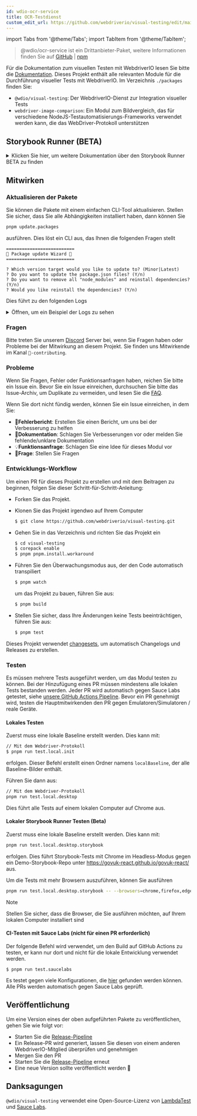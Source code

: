 ```yaml
---
id: wdio-ocr-service
title: OCR-Testdienst
custom_edit_url: https://github.com/webdriverio/visual-testing/edit/main/README.md
---
```


import Tabs from '@theme/Tabs';
import TabItem from '@theme/TabItem';

> @wdio/ocr-service ist ein Drittanbieter-Paket, weitere Informationen finden Sie auf [GitHub](https://github.com/webdriverio/visual-testing) | [npm](https://www.npmjs.com/package/@wdio/ocr-service)

Für die Dokumentation zum visuellen Testen mit WebdriverIO lesen Sie bitte die [Dokumentation](https://webdriver.io/docs/visual-testing). Dieses Projekt enthält alle relevanten Module für die Durchführung visueller Tests mit WebdriverIO. Im Verzeichnis `./packages` finden Sie:

-   `@wdio/visual-testing`: Der WebdriverIO-Dienst zur Integration visueller Tests
-   `webdriver-image-comparison`: Ein Modul zum Bildvergleich, das für verschiedene NodeJS-Testautomatisierungs-Frameworks verwendet werden kann, die das WebDriver-Protokoll unterstützen

## Storybook Runner (BETA)

<details>
  <summary>Klicken Sie hier, um weitere Dokumentation über den Storybook Runner BETA zu finden</summary>

> Storybook Runner befindet sich noch in der BETA-Phase, die Dokumentation wird später auf die [WebdriverIO](https://webdriver.io/docs/visual-testing) Dokumentationsseiten verschoben.

Dieses Modul unterstützt jetzt Storybook mit einem neuen Visual Runner. Dieser Runner scannt automatisch nach einer lokalen/entfernten Storybook-Instanz und erstellt Element-Screenshots für jede Komponente. Dies kann erreicht werden, indem Sie

```ts
export const config: WebdriverIO.Config = {
    // ...
    services: ["visual"],
    // ....
};
```

zu Ihren `services` hinzufügen und `npx wdio tests/configs/wdio.local.desktop.storybook.conf.ts --storybook` über die Befehlszeile ausführen.
Es verwendet standardmäßig Chrome im Headless-Modus als Browser.

> [!NOTE]
>
> -   Die meisten Optionen für Visual Testing funktionieren auch für den Storybook Runner, siehe die [WebdriverIO](https://webdriver.io/docs/visual-testing) Dokumentation.
> -   Der Storybook Runner überschreibt alle Ihre Capabilities und kann nur auf den Browsern ausgeführt werden, die er unterstützt, siehe [`--browsers`](#browsers).
> -   Der Storybook Runner unterstützt keine bestehende Konfiguration mit Multiremote-Capabilities und wirft einen Fehler.
> -   Der Storybook Runner unterstützt nur Desktop Web, nicht Mobile Web.

### Storybook Runner Service-Optionen

Service-Optionen können wie folgt bereitgestellt werden

```ts
export const config: WebdriverIO.Config  = {
    // ...
    services: [
      [
        'visual',
        {
            // Einige Standardoptionen
            baselineFolder: join(process.cwd(), './__snapshots__/'),
            debug: true,
            // Die Storybook-Optionen, siehe CLI-Optionen für die Beschreibung
            storybook: {
                additionalSearchParams: new URLSearchParams({foo: 'bar', abc: 'def'}),
                clip: false,
                clipSelector: ''#some-id,
                numShards: 4,
                // `skipStories` kann ein String sein ('example-button--secondary'),
                // ein Array (['example-button--secondary', 'example-button--small'])
                // oder ein Regex, der als String angegeben werden muss ("/.*button.*/gm")
                skipStories: ['example-button--secondary', 'example-button--small'],
                url: 'https://www.bbc.co.uk/iplayer/storybook/',
                version: 6,
                // Optional - Ermöglicht das Überschreiben des Baseline-Pfads. Standardmäßig werden die Baselines nach Kategorie und Komponente gruppiert (z.B. forms/input/baseline.png)
                getStoriesBaselinePath: (category, component) => `path__${category}__${component}`,
            },
        },
      ],
    ],
    // ....
}
```

### Storybook Runner CLI-Optionen

#### `--additionalSearchParams`

-   **Typ:** `string`
-   **Erforderlich:** Nein
-   **Standard:** ''
-   **Beispiel:** `npx wdio tests/configs/wdio.local.desktop.storybook.conf.ts --storybook --additionalSearchParams="foo=bar&abc=def"`

Es fügt zusätzliche Suchparameter zur Storybook-URL hinzu.
Siehe die [URLSearchParams](https://developer.mozilla.org/en-US/docs/Web/API/URLSearchParams) Dokumentation für weitere Informationen. Der String muss ein gültiger URLSearchParams-String sein.

> [!NOTE]
> Die doppelten Anführungszeichen sind notwendig, um zu verhindern, dass das `&` als Befehlstrennzeichen interpretiert wird.
> Zum Beispiel mit `--additionalSearchParams="foo=bar&abc=def"` wird die folgende Storybook-URL für den Story-Test generiert: `http://storybook.url/iframe.html?id=story-id&foo=bar&abc=def`.

#### `--browsers`

-   **Typ:** `string`
-   **Erforderlich:** Nein
-   **Standard:** `chrome`, Sie können aus `chrome|firefox|edge|safari` wählen
-   **Beispiel:** `npx wdio tests/configs/wdio.local.desktop.storybook.conf.ts --storybook --browsers=chrome,firefox,edge,safari`
-   **HINWEIS:** Nur über die CLI verfügbar

Es verwendet die angegebenen Browser, um Komponenten-Screenshots zu erstellen

> [!NOTE]
> Stellen Sie sicher, dass die Browser, die Sie verwenden möchten, auf Ihrem lokalen Computer installiert sind

#### `--clip`

-   **Typ:** `boolean`
-   **Erforderlich:** Nein
-   **Standard:** `true`
-   **Beispiel:** `npx wdio tests/configs/wdio.local.desktop.storybook.conf.ts --storybook --clip=false`

Wenn deaktiviert, wird ein Viewport-Screenshot erstellt. Wenn aktiviert, werden Element-Screenshots basierend auf dem [`--clipSelector`](#clipselector) erstellt, was die Menge an Leerraum um den Komponenten-Screenshot reduziert und die Größe des Screenshots verringert.

#### `--clipSelector`

-   **Typ:** `string`
-   **Erforderlich:** Nein
-   **Standard:** `#storybook-root > :first-child` für Storybook V7 und `#root > :first-child:not(script):not(style)` für Storybook V6, siehe auch [`--version`](#version)
-   **Beispiel:** `npx wdio tests/configs/wdio.local.desktop.storybook.conf.ts --storybook --clipSelector="#some-id"`

Dies ist der Selektor, der verwendet wird:

-   um das Element auszuwählen, von dem ein Screenshot erstellt werden soll
-   für das Element, das sichtbar sein muss, bevor ein Screenshot erstellt wird

#### `--devices`

-   **Typ:** `string`
-   **Erforderlich:** Nein
-   **Standard:** Sie können aus den [`deviceDescriptors.ts`](https://github.com/webdriverio/visual-testing/blob/main/./packages/service/src/storybook/deviceDescriptors.ts) wählen
-   **Beispiel:** `npx wdio tests/configs/wdio.local.desktop.storybook.conf.ts --storybook --devices="iPhone 14 Pro Max","Pixel 3 XL"`
-   **HINWEIS:** Nur über die CLI verfügbar

Es verwendet die angegebenen Geräte, die mit den [`deviceDescriptors.ts`](https://github.com/webdriverio/visual-testing/blob/main/./packages/service/src/storybook/deviceDescriptors.ts) übereinstimmen, um Komponenten-Screenshots zu erstellen

> [!NOTE]
>
> -   Wenn Ihnen eine Gerätekonfiguration fehlt, können Sie gerne eine [Feature-Anfrage](https://github.com/webdriverio/visual-testing/issues/new?assignees=&labels=&projects=&template=--feature-request.md) einreichen
> -   Dies funktioniert nur mit Chrome:
>     -   wenn Sie `--devices` angeben, werden alle Chrome-Instanzen im **Mobile Emulation**-Modus ausgeführt
>     -   wenn Sie auch andere Browser als Chrome angeben, wie `--devices --browsers=firefox,safari,edge`, wird Chrome im Mobile-Emulationsmodus automatisch hinzugefügt
> -   Der Storybook Runner erstellt standardmäßig Element-Snapshots. Wenn Sie den vollständigen Mobile-Emulierten Screenshot sehen möchten, geben Sie `--clip=false` über die Befehlszeile an
> -   Der Dateiname sieht zum Beispiel so aus: `__snapshots__/example/button/desktop_chrome/example-button--large-local-chrome-iPhone-14-Pro-Max-430x932-dpr-3.png`
> -   **[SRC:](https://chromedriver.chromium.org/mobile-emulation#h.p_ID_167)** Das Testen einer mobilen Website auf einem Desktop mit mobiler Emulation kann nützlich sein, aber Tester sollten sich bewusst sein, dass es viele subtile Unterschiede gibt, wie:
>     -   völlig unterschiedliche GPU, was zu großen Leistungsänderungen führen kann;
>     -   mobile UI wird nicht emuliert (insbesondere beeinflusst die ausgeblendete URL-Leiste die Seitenhöhe);
>     -   das Disambiguation-Popup (bei dem Sie eines von mehreren Touch-Zielen auswählen) wird nicht unterstützt;
>     -   viele Hardware-APIs (zum Beispiel das orientationchange-Event) sind nicht verfügbar.

#### `--headless`

-   **Typ:** `boolean`
-   **Erforderlich:** Nein
-   **Standard:** `true`
-   **Beispiel:** `npx wdio tests/configs/wdio.local.desktop.storybook.conf.ts --storybook --headless=false`
-   **HINWEIS:** Nur über die CLI verfügbar

Dies führt die Tests standardmäßig im Headless-Modus aus (wenn der Browser dies unterstützt) oder kann deaktiviert werden

#### `--numShards`

-   **Typ:** `number`
-   **Erforderlich:** Nein
-   **Standard:** `true`
-   **Beispiel:** `npx wdio tests/configs/wdio.local.desktop.storybook.conf.ts --storybook --numShards=10`

Dies ist die Anzahl der parallelen Instanzen, die zum Ausführen der Stories verwendet werden. Dies wird durch die `maxInstances` in Ihrer `wdio.conf`-Datei begrenzt.

> [!IMPORTANT]
> Wenn Sie im `headless`-Modus ausführen, erhöhen Sie die Anzahl nicht auf mehr als 20, um Instabilität aufgrund von Ressourcenbeschränkungen zu vermeiden

#### `--skipStories`

-   **Typ:** `string|regex`
-   **Erforderlich:** Nein
-   **Standard:** null
-   **Beispiel:** `npx wdio tests/configs/wdio.local.desktop.storybook.conf.ts --storybook --skipStories="/.*button.*/gm"`

Dies kann sein:

-   ein String (`example-button--secondary,example-button--small`)
-   oder ein Regex (`"/.*button.*/gm"`)

um bestimmte Stories zu überspringen. Verwenden Sie die `id` der Story, die in der URL der Story zu finden ist. Zum Beispiel ist die `id` in dieser URL `http://localhost:6006/?path=/story/example-page--logged-out` `example-page--logged-out`

#### `--url`

-   **Typ:** `string`
-   **Erforderlich:** Nein
-   **Standard:** `http://127.0.0.1:6006`
-   **Beispiel:** `npx wdio tests/configs/wdio.local.desktop.storybook.conf.ts --storybook --url="https://example.com"`

Die URL, unter der Ihre Storybook-Instanz gehostet wird.

#### `--version`

-   **Typ:** `number`
-   **Erforderlich:** Nein
-   **Standard:** 7
-   **Beispiel:** `npx wdio tests/configs/wdio.local.desktop.storybook.conf.ts --storybook --version=6`

Dies ist die Version von Storybook, standardmäßig `7`. Dies ist notwendig, um zu wissen, ob der V6 [`clipSelector`](#clipselector) verwendet werden muss.

### Storybook Interaktionstests

Storybook Interaktionstests ermöglichen es Ihnen, mit Ihrer Komponente zu interagieren, indem Sie benutzerdefinierte Skripte mit WDIO-Befehlen erstellen, um eine Komponente in einen bestimmten Zustand zu versetzen. Siehe zum Beispiel den Codeausschnitt unten:

```ts
import { browser, expect } from "@wdio/globals";

describe("Storybook Interaction", () => {
    it("should create screenshots for the logged in state when it logs out", async () => {
        const componentId = "example-page--logged-in";
        await browser.waitForStorybookComponentToBeLoaded({ id: componentId });

        await expect($("header")).toMatchElementSnapshot(
            `${componentId}-logged-in-state`
        );
        await $("button=Log out").click();
        await expect($("header")).toMatchElementSnapshot(
            `${componentId}-logged-out-state`
        );
    });

    it("should create screenshots for the logged out state when it logs in", async () => {
        const componentId = "example-page--logged-out";
        await browser.waitForStorybookComponentToBeLoaded({ id: componentId });

        await expect($("header")).toMatchElementSnapshot(
            `${componentId}-logged-out-state`
        );
        await $("button=Log in").click();
        await expect($("header")).toMatchElementSnapshot(
            `${componentId}-logged-in-state`
        );
    });
});
```

Es werden zwei Tests an zwei verschiedenen Komponenten ausgeführt. Jeder Test setzt zuerst einen Zustand und macht dann einen Screenshot. Sie werden auch bemerken, dass ein neuer benutzerdefinierter Befehl eingeführt wurde, der [hier](#new-custom-command) zu finden ist.

Die obige Spezifikationsdatei kann in einem Ordner gespeichert und mit folgendem Befehl zur Befehlszeile hinzugefügt werden:

```sh
pnpm run test.local.desktop.storybook.localhost -- --spec='tests/specs/storybook-interaction/*.ts'
```

Der Storybook Runner scannt zuerst automatisch Ihre Storybook-Instanz und fügt dann Ihre Tests zu den Stories hinzu, die verglichen werden müssen. Wenn Sie nicht möchten, dass die Komponenten, die Sie für Interaktionstests verwenden, zweimal verglichen werden, können Sie einen Filter hinzufügen, um die "Standardstories" aus dem Scan zu entfernen, indem Sie den [`--skipStories`](#--skipstories) Filter angeben. Dies würde so aussehen:

```sh
pnpm run test.local.desktop.storybook.localhost -- --skipStories="/example-page.*/gm" --spec='tests/specs/storybook-interaction/*.ts'
```

### Neuer benutzerdefinierter Befehl

Ein neuer benutzerdefinierter Befehl namens `browser.waitForStorybookComponentToBeLoaded({ id: 'componentId' })` wird zum `browser/driver`-Objekt hinzugefügt, der automatisch die Komponente lädt und wartet, bis sie fertig ist, sodass Sie die Methode `browser.url('url.com')` nicht verwenden müssen. Es kann wie folgt verwendet werden

```ts
import { browser, expect } from "@wdio/globals";

describe("Storybook Interaction", () => {
    it("should create screenshots for the logged in state when it logs out", async () => {
        const componentId = "example-page--logged-in";
        await browser.waitForStorybookComponentToBeLoaded({ id: componentId });

        await expect($("header")).toMatchElementSnapshot(
            `${componentId}-logged-in-state`
        );
        await $("button=Log out").click();
        await expect($("header")).toMatchElementSnapshot(
            `${componentId}-logged-out-state`
        );
    });

    it("should create screenshots for the logged out state when it logs in", async () => {
        const componentId = "example-page--logged-out";
        await browser.waitForStorybookComponentToBeLoaded({ id: componentId });

        await expect($("header")).toMatchElementSnapshot(
            `${componentId}-logged-out-state`
        );
        await $("button=Log in").click();
        await expect($("header")).toMatchElementSnapshot(
            `${componentId}-logged-in-state`
        );
    });
});
```

Die Optionen sind:

#### `additionalSearchParams`

-   **Typ:** [`URLSearchParams`](https://developer.mozilla.org/en-US/docs/Web/API/URLSearchParams)
-   **Erforderlich:** Nein
-   **Standard:** `new URLSearchParams()`
-   **Beispiel:**

```ts
await browser.waitForStorybookComponentToBeLoaded({
    additionalSearchParams: new URLSearchParams({ foo: "bar", abc: "def" }),
    id: "componentId",
});
```

Dies fügt zusätzliche Suchparameter zur Storybook-URL hinzu. Im obigen Beispiel wird die URL `http://storybook.url/iframe.html?id=story-id&foo=bar&abc=def` sein.
Siehe die [URLSearchParams](https://developer.mozilla.org/en-US/docs/Web/API/URLSearchParams) Dokumentation für weitere Informationen.

#### `clipSelector`

-   **Typ:** `string`
-   **Erforderlich:** Nein
-   **Standard:** `#storybook-root > :first-child` für Storybook V7 und `#root > :first-child:not(script):not(style)` für Storybook V6
-   **Beispiel:**

```ts
await browser.waitForStorybookComponentToBeLoaded({
    clipSelector: "#your-selector",
    id: "componentId",
});
```

Dies ist der Selektor, der verwendet wird:

-   um das Element auszuwählen, von dem ein Screenshot erstellt werden soll
-   für das Element, das sichtbar sein muss, bevor ein Screenshot erstellt wird

#### `id`

-   **Typ:** `string`
-   **Erforderlich:** ja
-   **Beispiel:**

```ts
await browser.waitForStorybookComponentToBeLoaded({ '#your-selector', id: 'componentId' })
```

Verwenden Sie die `id` der Story, die in der URL der Story zu finden ist. Zum Beispiel ist die `id` in dieser URL `http://localhost:6006/?path=/story/example-page--logged-out` `example-page--logged-out`

#### `timeout`

-   **Typ:** `number`
-   **Erforderlich:** Nein
-   **Standard:** 1100 Millisekunden
-   **Beispiel:**

```ts
await browser.waitForStorybookComponentToBeLoaded({
    id: "componentId",
    timeout: 20000,
});
```

Die maximale Wartezeit, die wir nach dem Laden der Komponente auf der Seite warten möchten, bis sie sichtbar wird

#### `url`

-   **Typ:** `string`
-   **Erforderlich:** Nein
-   **Standard:** `http://127.0.0.1:6006`
-   **Beispiel:**

```ts
await browser.waitForStorybookComponentToBeLoaded({
    id: "componentId",
    url: "https://your.url",
});
```

Die URL, unter der Ihre Storybook-Instanz gehostet wird.

</details>

## Mitwirken

### Aktualisieren der Pakete

Sie können die Pakete mit einem einfachen CLI-Tool aktualisieren. Stellen Sie sicher, dass Sie alle Abhängigkeiten installiert haben, dann können Sie

```sh
pnpm update.packages
```

ausführen. Dies löst ein CLI aus, das Ihnen die folgenden Fragen stellt

```logs
==========================
🤖 Package update Wizard 🧙
==========================

? Which version target would you like to update to? (Minor|Latest)
? Do you want to update the package.json files? (Y/n)
? Do you want to remove all "node_modules" and reinstall dependencies? (Y/n)
? Would you like reinstall the dependencies? (Y/n)
```

Dies führt zu den folgenden Logs

<details>
    <summary>Öffnen, um ein Beispiel der Logs zu sehen</summary>
    
```logs
==========================
🤖 Package update Wizard 🧙
==========================

? Which version target would you like to update to? Minor
? Do you want to update the package.json files? yes
Updating root 'package.json' for minor updates...
Updating packages for minor updates in /Users/wswebcreation/Git/wdio/visual-testing...
Using pnpm
Upgrading /Users/wswebcreation/Git/wdio/visual-testing/package.json
[====================] 38/38 100%

@typescript-eslint/eslint-plugin ^8.7.0 → ^8.8.0
@typescript-eslint/parser ^8.7.0 → ^8.8.0
@typescript-eslint/utils ^8.7.0 → ^8.8.0
@vitest/coverage-v8 ^2.1.1 → ^2.1.2
vitest ^2.1.1 → ^2.1.2

Run pnpm install to install new versions.
Updating packages for minor updates in /Users/wswebcreation/Git/wdio/visual-testing/packages/ocr-service...
Using pnpm
Upgrading /Users/wswebcreation/Git/wdio/visual-testing/packages/ocr-service/package.json
[====================] 11/11 100%

All dependencies match the minor package versions :)
Updating packages for minor updates in /Users/wswebcreation/Git/wdio/visual-testing/packages/visual-reporter...
Using pnpm
Upgrading /Users/wswebcreation/Git/wdio/visual-testing/packages/visual-reporter/package.json
[====================] 11/11 100%

eslint-config-next 14.2.13 → 14.2.14
next 14.2.13 → 14.2.14

Run pnpm install to install new versions.
Updating packages for minor updates in /Users/wswebcreation/Git/wdio/visual-testing/packages/visual-service...
Using pnpm
Upgrading /Users/wswebcreation/Git/wdio/visual-testing/packages/visual-service/package.json
[====================] 5/5 100%

All dependencies match the minor package versions :)
Updating packages for minor updates in /Users/wswebcreation/Git/wdio/visual-testing/packages/webdriver-image-comparison...
Using pnpm
Upgrading /Users/wswebcreation/Git/wdio/visual-testing/packages/webdriver-image-comparison/package.json
[====================] 8/8 100%

All dependencies match the minor package versions :)
? Do you want to remove all "node_modules" and reinstall dependencies? yes
Removing root dependencies in /Users/wswebcreation/Git/wdio/visual-testing...
Removing dependencies in ocr-service...
Removing dependencies in visual-reporter...
Removing dependencies in visual-service...
Removing dependencies in webdriver-image-comparison...
? Would you like reinstall the dependencies? yes
Installing dependencies in /Users/wswebcreation/Git/wdio/visual-testing...

> @wdio/visual-testing-monorepo@ pnpm.install.workaround /Users/wswebcreation/Git/wdio/visual-testing
> pnpm install --shamefully-hoist

Scope: all 5 workspace projects
Lockfile is up to date, resolution step is skipped
Packages: +1274
++++++++++++++++++++++++++++++++++++++++++++++++++++++++++++++++++++++++++++++++++++++++++++++++++++++++++++++++++
Progress: resolved 1274, reused 1265, downloaded 0, added 1274, done

dependencies:

-   @wdio/ocr-service 2.0.0 <- packages/ocr-service
-   @wdio/visual-service 6.0.0 <- packages/visual-service

devDependencies:

-   @changesets/cli 2.27.8
-   @inquirer/prompts 5.5.0
-   @tsconfig/node20 20.1.4
-   @types/eslint 9.6.1
-   @types/jsdom 21.1.7
-   @types/node 20.16.4
-   @types/react 18.3.5
-   @types/react-dom 18.3.0
-   @types/xml2js 0.4.14
-   @typescript-eslint/eslint-plugin 8.8.0
-   @typescript-eslint/parser 8.8.0
-   @typescript-eslint/utils 8.8.0
-   @vitest/coverage-v8 2.1.2
-   @wdio/appium-service 9.1.2
-   @wdio/cli 9.1.2
-   @wdio/globals 9.1.2
-   @wdio/local-runner 9.1.2
-   @wdio/mocha-framework 9.1.2
-   @wdio/sauce-service 9.1.2
-   @wdio/shared-store-service 9.1.2
-   @wdio/spec-reporter 9.1.2
-   @wdio/types 9.1.2
-   eslint 9.11.1
-   eslint-plugin-import 2.30.0
-   eslint-plugin-unicorn 55.0.0
-   eslint-plugin-wdio 9.0.8
-   husky 9.1.6
-   jsdom 25.0.1
-   pnpm-run-all2 6.2.3
-   release-it 17.6.0
-   rimraf 6.0.1
-   saucelabs 8.0.0
-   ts-node 10.9.2
-   typescript 5.6.2
-   vitest 2.1.2
-   webdriverio 9.1.2

. prepare$ husky
└─ Done in 204ms
Done in 9.5s
All packages updated!

````

</details>

### Fragen

Bitte treten Sie unserem [Discord](https://discord.webdriver.io) Server bei, wenn Sie Fragen haben oder Probleme bei der Mitwirkung an diesem Projekt. Sie finden uns Mitwirkende im Kanal `🙏-contributing`.

### Probleme

Wenn Sie Fragen, Fehler oder Funktionsanfragen haben, reichen Sie bitte ein Issue ein. Bevor Sie ein Issue einreichen, durchsuchen Sie bitte das Issue-Archiv, um Duplikate zu vermeiden, und lesen Sie die [FAQ](https://webdriver.io/docs/visual-testing/faq/).

Wenn Sie dort nicht fündig werden, können Sie ein Issue einreichen, in dem Sie:

-   🐛**Fehlerbericht**: Erstellen Sie einen Bericht, um uns bei der Verbesserung zu helfen
-   📖**Dokumentation**: Schlagen Sie Verbesserungen vor oder melden Sie fehlende/unklare Dokumentation
-   💡**Funktionsanfrage**: Schlagen Sie eine Idee für dieses Modul vor
-   💬**Frage**: Stellen Sie Fragen

### Entwicklungs-Workflow

Um einen PR für dieses Projekt zu erstellen und mit dem Beitragen zu beginnen, folgen Sie dieser Schritt-für-Schritt-Anleitung:

-   Forken Sie das Projekt.
-   Klonen Sie das Projekt irgendwo auf Ihrem Computer

    ```sh
    $ git clone https://github.com/webdriverio/visual-testing.git
    ```

-   Gehen Sie in das Verzeichnis und richten Sie das Projekt ein

    ```sh
    $ cd visual-testing
    $ corepack enable
    $ pnpm pnpm.install.workaround
    ```

-   Führen Sie den Überwachungsmodus aus, der den Code automatisch transpiliert

    ```sh
    $ pnpm watch
    ```

    um das Projekt zu bauen, führen Sie aus:

    ```sh
    $ pnpm build
    ```

-   Stellen Sie sicher, dass Ihre Änderungen keine Tests beeinträchtigen, führen Sie aus:

    ```sh
    $ pnpm test
    ```

Dieses Projekt verwendet [changesets](https://github.com/changesets/changesets), um automatisch Changelogs und Releases zu erstellen.

### Testen

Es müssen mehrere Tests ausgeführt werden, um das Modul testen zu können. Bei der Hinzufügung eines PR müssen mindestens alle lokalen Tests bestanden werden. Jeder PR wird automatisch gegen Sauce Labs getestet, siehe [unsere GitHub Actions Pipeline](https://github.com/webdriverio/visual-testing/actions/workflows/tests.yml). Bevor ein PR genehmigt wird, testen die Hauptmitwirkenden den PR gegen Emulatoren/Simulatoren / reale Geräte.

#### Lokales Testen

Zuerst muss eine lokale Baseline erstellt werden. Dies kann mit:

```sh
// Mit dem Webdriver-Protokoll
$ pnpm run test.local.init
````

erfolgen. Dieser Befehl erstellt einen Ordner namens `localBaseline`, der alle Baseline-Bilder enthält.

Führen Sie dann aus:

```sh
// Mit dem Webdriver-Protokoll
pnpm run test.local.desktop
```

Dies führt alle Tests auf einem lokalen Computer auf Chrome aus.

#### Lokaler Storybook Runner Testen (Beta)

Zuerst muss eine lokale Baseline erstellt werden. Dies kann mit:

```sh
pnpm run test.local.desktop.storybook
```

erfolgen. Dies führt Storybook-Tests mit Chrome im Headless-Modus gegen ein Demo-Storybook-Repo unter https://govuk-react.github.io/govuk-react/ aus.

Um die Tests mit mehr Browsern auszuführen, können Sie ausführen

```sh
pnpm run test.local.desktop.storybook -- --browsers=chrome,firefox,edge,safari
```

> [!NOTE]
> Stellen Sie sicher, dass die Browser, die Sie ausführen möchten, auf Ihrem lokalen Computer installiert sind

#### CI-Testen mit Sauce Labs (nicht für einen PR erforderlich)

Der folgende Befehl wird verwendet, um den Build auf GitHub Actions zu testen, er kann nur dort und nicht für die lokale Entwicklung verwendet werden.

```
$ pnpm run test.saucelabs
```

Es testet gegen viele Konfigurationen, die [hier](https://github.com/webdriverio/visual-testing/blob/main/./tests/configs/wdio.saucelabs.web.conf.ts) gefunden werden können.
Alle PRs werden automatisch gegen Sauce Labs geprüft.

## Veröffentlichung

Um eine Version eines der oben aufgeführten Pakete zu veröffentlichen, gehen Sie wie folgt vor:

-   Starten Sie die [Release-Pipeline](https://github.com/webdriverio/visual-testing/actions/workflows/release.yml)
-   Ein Release-PR wird generiert, lassen Sie diesen von einem anderen WebdriverIO-Mitglied überprüfen und genehmigen
-   Mergen Sie den PR
-   Starten Sie die [Release-Pipeline](https://github.com/webdriverio/visual-testing/actions/workflows/release.yml) erneut
-   Eine neue Version sollte veröffentlicht werden 🎉

## Danksagungen

`@wdio/visual-testing` verwendet eine Open-Source-Lizenz von [LambdaTest](https://www.lambdatest.com/) und [Sauce Labs](https://saucelabs.com/).